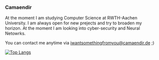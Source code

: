 ### Camaendir

At the moment I am studying Computer Science at RWTH-Aachen University. I am always open for new prejects and try to broaden my horizon. At the moment I am looking into cyber-security and Neural Netowrks.

You can contact me anytime via iwantsomethingfromyou@camaendir.de ;)

[![Top Langs](https://github-readme-stats.vercel.app/api/?username=Camaendir&layout=compact)](https://github.com/anuraghazra/github-readme-stats)
